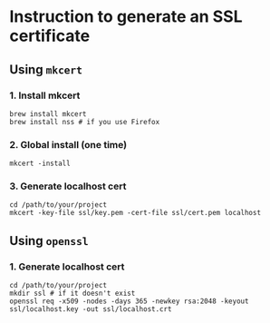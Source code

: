 # Instruction to generate an SSL certificate

## Using `mkcert`

### 1. Install mkcert

```
brew install mkcert
brew install nss # if you use Firefox
```

### 2. Global install (one time)

```
mkcert -install
```

### 3. Generate localhost cert

```
cd /path/to/your/project
mkcert -key-file ssl/key.pem -cert-file ssl/cert.pem localhost
```

## Using `openssl`

### 1. Generate localhost cert

```
cd /path/to/your/project
mkdir ssl # if it doesn't exist
openssl req -x509 -nodes -days 365 -newkey rsa:2048 -keyout ssl/localhost.key -out ssl/localhost.crt
```
